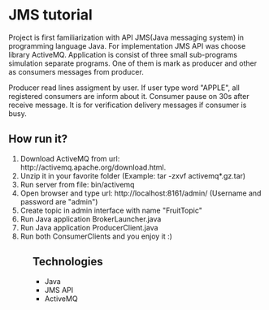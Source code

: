 <h1>JMS tutorial</h1>
<div>
Project is first familiarization with API JMS(Java messaging system) in programming language Java.
For implementation JMS API was choose library ActiveMQ. Application is consist of three small sub-programs
simulation separate programs. One of them is mark as producer and other as consumers messages from producer.

Producer read lines assigment by user. If user type word "APPLE", all registered consumers are inform about it.
Consumer pause on 30s after receive message. It is for verification delivery messages if consumer is busy.
</div>

<h2>How run it? </h2>
<ol>
    <li>Download ActiveMQ from url: http://activemq.apache.org/download.html. </li>
    <li>Unzip it in your favorite folder (Example: tar -zxvf activemq*.gz.tar) </li>
    <li>Run server from file: bin/activemq</li>
    <li>Open browser and type url: http://localhost:8161/admin/ (Username and password are "admin") </li>
    <li>Create topic in admin interface with name "FruitTopic" </li>
    <li>Run Java application BrokerLauncher.java </li>
    <li>Run Java application ProducerClient.java </li>
    <li>Run both ConsumerClients and you enjoy it :) </li>
<ol>

<h2>Technologies</h2>
<ul>
    <li>Java</li>
    <li>JMS API</li>
    <li>ActiveMQ</li>
</ul>
